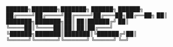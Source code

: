    ██████╗███████╗███████╗ ██████╗ ██████╗ 
  ██╔════╝██╔════╝██╔════╝██╔═══██╗██╔══██╗
  ██║     ███████╗███████╗██║   ██║██████╔╝
  ██║     ╚════██║╚════██║██║   ██║██╔═══╝ 
  ╚██████╗███████║███████║╚██████╔╝██║     
   ╚═════╝╚══════╝╚══════╝ ╚═════╝ ╚═╝     
